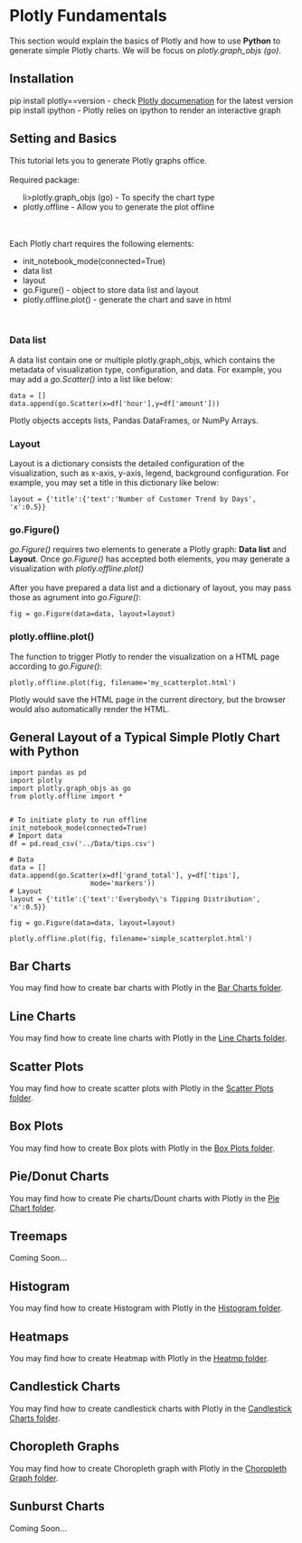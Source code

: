 # Plotly Fundamentals
This section would explain the basics of Plotly and how to use <b>Python</b> to generate simple Plotly charts. We will be focus on <i>plotly.graph_objs (go)</i>.

## Installation
pip install plotly==version - check <a href="https://plotly.com/python/getting-started/">Plotly documenation</a> for the latest version
<br>
pip install ipython - Plotly relies on ipython to render an interactive graph
<br>

## Setting and Basics
This tutorial lets you to generate Plotly graphs office.
<br><br>
Required package:
<ul>
	li>plotly.graph_objs (go) - To specify the chart type</li>
	<li>plotly.offline - Allow you to generate the plot offline</li>
</ul>

<br><br>
Each Plotly chart requires the following elements:
<ul>
	<li>init_notebook_mode(connected=True)</li>
	<li>data list</li>
	<li>layout</li>
	<li>go.Figure() - object to store data list and layout</li>
	<li>plotly.offline.plot() - generate the chart and save in html</li>
</ul>
<br>



### Data list
A data list contain one or multiple plotly.graph_objs, which contains the metadata of visualization type, configuration, and data. For example, you may add a <i>go.Scatter()</i> into a list like below:

```
data = []
data.append(go.Scatter(x=df['hour'],y=df['amount']))
```

Plotly objects accepts lists, Pandas DataFrames, or NumPy Arrays.

### Layout
Layout is a dictionary consists the detailed configuration of the visualization, such as x-axis, y-axis, legend, background configuration. For example, you may set a title in this dictionary like below:

```
layout = {'title':{'text':'Number of Customer Trend by Days', 'x':0.5}}
``` 

### go.Figure()
<i>go.Figure()</i> requires two elements to generate a Plotly graph: <b>Data list</b> and <b>Layout</b>. Once <i>go.Figure()</i> has accepted both elements, you may generate a visualization with <i>plotly.offline.plot()</i>
<br><br>
After you have prepared a data list and a dictionary of layout, you may pass those as agrument into <i>go.Figure()</i>:

```
fig = go.Figure(data=data, layout=layout)
```



### plotly.offline.plot()
The function to trigger Plotly to render the visualization on a HTML page according to <i>go.Figure()</i>:

```
plotly.offline.plot(fig, filename='my_scatterplot.html')
```

Plotly would save the HTML page in the current directory, but the browser would also automatically render the HTML.

## General Layout of a Typical Simple Plotly Chart with Python

```
import pandas as pd
import plotly
import plotly.graph_objs as go
from plotly.offline import *


# To initiate ploty to run offline
init_notebook_mode(connected=True)
# Import data
df = pd.read_csv('../Data/tips.csv')

# Data
data = []
data.append(go.Scatter(x=df['grand_total'], y=df['tips'],
					mode='markers'))
# Layout
layout = {'title':{'text':'Everybody\'s Tipping Distribution', 'x':0.5}}

fig = go.Figure(data=data, layout=layout)

plotly.offline.plot(fig, filename='simple_scatterplot.html')
```

## Bar Charts
You may find how to create bar charts with Plotly in the <a href="https://github.com/jacquessham/DashExamples/tree/master/PlotlyExample/BarChart">Bar Charts folder</a>.

## Line Charts
You may find how to create line charts with Plotly in the <a href="https://github.com/jacquessham/DashExamples/tree/master/PlotlyExample/LineChart">Line Charts folder</a>.

## Scatter Plots
You may find how to create scatter plots with Plotly in the <a href="https://github.com/jacquessham/DashExamples/tree/master/PlotlyExample/ScatterPlot"> Scatter Plots folder</a>.

## Box Plots
You may find how to create Box plots with Plotly in the <a href="https://github.com/jacquessham/DashExamples/tree/master/PlotlyExample/BoxPlot">Box Plots folder</a>.

## Pie/Donut Charts
You may find how to create Pie charts/Dount charts with Plotly in the <a href="https://github.com/jacquessham/DashExamples/tree/master/PlotlyExample/PieChart">Pie Chart folder</a>.

## Treemaps
Coming Soon...

## Histogram
You may find how to create Histogram with Plotly in the <a href="https://github.com/jacquessham/DashExamples/tree/master/PlotlyExample/Histogram">Histogram folder</a>.

## Heatmaps
You may find how to create Heatmap with Plotly in the <a href="https://github.com/jacquessham/DashExamples/tree/master/PlotlyExample/Heatmap">Heatmp folder</a>.

## Candlestick Charts
You may find how to create candlestick charts with Plotly in the <a href="https://github.com/jacquessham/DashExamples/tree/master/PlotlyExample/CandlestickChart">Candlestick Charts folder</a>.

## Choropleth Graphs
You may find how to create Choropleth graph with Plotly in the <a href="https://github.com/jacquessham/DashExamples/tree/master/PlotlyExample/ChoroplethGraph">Choropleth Graph folder</a>.

## Sunburst Charts
Coming Soon...
